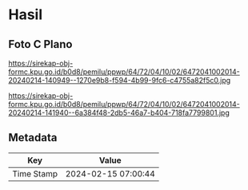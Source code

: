 # Hasil

## Foto C Plano

https://sirekap-obj-formc.kpu.go.id/b0d8/pemilu/ppwp/64/72/04/10/02/6472041002014-20240214-140949--1270e9b8-f594-4b99-9fc6-c4755a82f5c0.jpg

https://sirekap-obj-formc.kpu.go.id/b0d8/pemilu/ppwp/64/72/04/10/02/6472041002014-20240214-141940--6a384f48-2db5-46a7-b404-718fa7799801.jpg


## Metadata

| Key        | Value               |
| ---------- | ------------------- |
| Time Stamp | 2024-02-15 07:00:44 |



